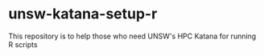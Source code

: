 # unsw-katana-setup-r
This repository is to help those who need UNSW's HPC Katana for running R scripts
